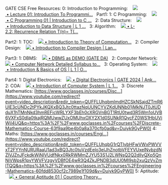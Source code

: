 GATE CSE Free Resources: 
0: Introduction to Programming:    [![](https://www.gstatic.com/youtube/img/watch/yt_favicon.png) • Lecture 01: Introduction To Programmi...](https://www.youtube.com/watch?v=y3OOaXrFy-Q&t=0s)   
Part1: 
1: C Programming:    [![](https://www.gstatic.com/youtube/img/watch/yt_favicon.png) • C Programming 01 | Introduction to C ...](https://www.youtube.com/watch?v=hMLKVkJGV5Q&list=PL3eEXnCBViH_Phqkk2k_WFWHz0rDBBubC&index=1&t=0s)   
2: Data Structure:    [![](https://www.gstatic.com/youtube/img/watch/yt_favicon.png) • Introduction to Data Structure | L 1 ...](https://www.youtube.com/watch?v=LbfMRnOhJGs&list=PLG9aCp4uE-s0j5Er7XarVwb2Vl-s0z-OJ&index=1&t=0s)   
3: Algorithm:    [![](https://www.gstatic.com/youtube/img/watch/yt_favicon.png) • L-2.2: Recurrence Relation T(n)= T(...](https://www.youtube.com/watch?v=x0n75VFd31U&list=PLxCzCOWd7aiHcmS4i14bI0VrMbZTUvlTa&index=10&t=0s)

Part2: 
1: TOC:    [![](https://www.gstatic.com/youtube/img/watch/yt_favicon.png) • Introduction to Theory of Computation...](https://www.youtube.com/watch?v=p1oqDS0fayc&list=PL1QH9gyQXfgsUBfYUR0WirJASgif4pHVX&index=1&t=0s)   
2: Compiler Design:    [![](https://www.gstatic.com/youtube/img/watch/yt_favicon.png) • Introduction to Compiler Design | Lan...](https://www.youtube.com/watch?v=Cb46_P12bMY&list=PL1QH9gyQXfguPNDTsnG90W2kBDQpYLDQr&index=1&t=0s)  

Part3: 
1: DBMS:    [![](https://www.gstatic.com/youtube/img/watch/yt_favicon.png) • DBMS as DEMO (GATE DA)](https://www.youtube.com/playlist?list=PLnfUUgBTvDlc5ou4z5JfbTdymvAiDFKX4)   
2: Computer Network:    [![](https://www.gstatic.com/youtube/img/watch/yt_favicon.png) • Computer Network Detailed Syllabus to...](https://www.youtube.com/watch?v=H4ystojVBak&list=PLC36xJgs4dxHT-TxTy3U1slr5RaBJGaLd&index=1&t=0s)   
3: Operating System:    [![](https://www.gstatic.com/youtube/img/watch/yt_favicon.png) • Introduction & Basics of OS | L 1 | O...](https://www.youtube.com/watch?v=By6lWjiPpVI&list=PLG9aCp4uE-s17rFjWM8KchGlffXgOzzVP&index=1&t=0s)   

Part4: 
1: Digital Electronics:    [![](https://www.gstatic.com/youtube/img/watch/yt_favicon.png) • Digital Electronics | GATE 2024 | Ank...](https://www.youtube.com/playlist?list=PLR7krO3VHssS2rKksstCXwB5B13CXcQqd)   
2: COA:    [![](https://www.gstatic.com/youtube/img/watch/yt_favicon.png) • Introduction of Computer System | L 1...](https://www.youtube.com/watch?v=QrL7CUBVF0c&list=PLG9aCp4uE-s0xddCBjwMDnEVyc523WbA2&index=1&t=0s)   
3: Discrete Mathematics: [https://www.goclasses.in/courses/Disc...](https://www.youtube.com/redirect?event=video_description&redir_token=QUFFLUhqbmlmdHZCSkNSajdZTmR6UlE3cUNDc2tPYkJKQXxBQ3Jtc0ttazNqUUNCYVZKdUNNb01jMkNJT0JtUDduX1hTMnNkd3hmREFicWRLYXF3bEh0cXRGVnBGT1RtU0twd3R5Wm1oUVB6VXFxS0dIa0tkajRQMUwwZUxOMUhxOXY2X1d0SUNkR1QycFZ0WS1HbUViWjI4UQ&q=https%3A%2F%2Fwww.goclasses.in%2Fcourses%2FDiscrete-Mathematics-Course-63f9aa9be4b0a8a370cfb0ad&v=Duiyk9GyPW0)
4: Maths: [https://www.goclasses.in/courses/Engi...](https://www.youtube.com/redirect?event=video_description&redir_token=QUFFLUhqbG1rQTIybHFwVWxPWVVxT2FYYnNURURaaU1ad3xBQ3Jtc0tuVzdEelo3elJhZnotbVFEYVUxelNvbzdNZlVJZnJFckdkWjNIVUdfNkx0RkRWMmZJYU53S1J2LWNsQ2Q2dllyQXp5QnNiVWpsR1pvYWVFVzgyVDBfOE4wR3Q4ZkJPNDB3dUU0Ml9sb2xuQzVvZmlTQQ&q=https%3A%2F%2Fwww.goclasses.in%2Fcourses%2FEngineering-Mathematics-60fdd8530cf2c7989e1f109d&v=Duiyk9GyPW0)
5: Aptitude:    [![](https://www.gstatic.com/youtube/img/watch/yt_favicon.png) • General Aptitude 01 | Counting Theory...](https://www.youtube.com/watch?v=RkNZbGHr_Kw&list=PLvTTv60o7qj-PgF3DhvvTK6_-g_FU8wCT&index=1&t=0s)
